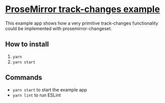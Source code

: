 # [ProseMirror track-changes example](https://teemukoivisto.github.io/prosemirror-track-changes-example/)

This example app shows how a very primitive track-changes functionality could be implemented with prosemirror-changeset.

## How to install

1. `yarn`
2. `yarn start`

## Commands

* `yarn start` to start the example app
* `yarn lint` to run ESLint
